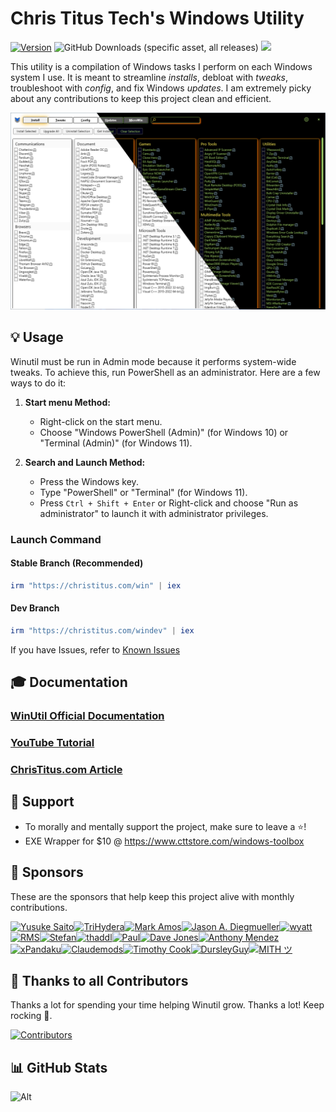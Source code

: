 # Chris Titus Tech's Windows Utility

[![Version](https://img.shields.io/github/v/release/ChrisTitusTech/winutil?color=%230567ff&label=Latest%20Release&style=for-the-badge)](https://github.com/ChrisTitusTech/winutil/releases/latest)
![GitHub Downloads (specific asset, all releases)](https://img.shields.io/github/downloads/ChrisTitusTech/winutil/winutil.ps1?label=Total%20Downloads&style=for-the-badge)
[![](https://dcbadge.limes.pink/api/server/https://discord.gg/RUbZUZyByQ?theme=default-inverted&style=for-the-badge)](https://discord.gg/RUbZUZyByQ)

This utility is a compilation of Windows tasks I perform on each Windows system I use. It is meant to streamline *installs*, debloat with *tweaks*, troubleshoot with *config*, and fix Windows *updates*. I am extremely picky about any contributions to keep this project clean and efficient.

![screen-install](./docs/assets/Title-Screen.png)

## 💡 Usage

Winutil must be run in Admin mode because it performs system-wide tweaks. To achieve this, run PowerShell as an administrator. Here are a few ways to do it:

1. **Start menu Method:**
   - Right-click on the start menu.
   - Choose "Windows PowerShell (Admin)" (for Windows 10) or "Terminal (Admin)" (for Windows 11).

2. **Search and Launch Method:**
   - Press the Windows key.
   - Type "PowerShell" or "Terminal" (for Windows 11).
   - Press `Ctrl + Shift + Enter` or Right-click and choose "Run as administrator" to launch it with administrator privileges.

### Launch Command

#### Stable Branch (Recommended)

```ps1
irm "https://christitus.com/win" | iex
```
#### Dev Branch

```ps1
irm "https://christitus.com/windev" | iex
```

If you have Issues, refer to [Known Issues](https://christitustech.github.io/winutil/KnownIssues/)

## 🎓 Documentation

### [WinUtil Official Documentation](https://christitustech.github.io/winutil/)

### [YouTube Tutorial](https://www.youtube.com/watch?v=6UQZ5oQg8XA)

### [ChrisTitus.com Article](https://christitus.com/windows-tool/)

## 💖 Support
- To morally and mentally support the project, make sure to leave a ⭐️!
- EXE Wrapper for $10 @ https://www.cttstore.com/windows-toolbox

## 💖 Sponsors

These are the sponsors that help keep this project alive with monthly contributions.

<!-- sponsors --><a href="https://github.com/ysaito8015"><img src="https:&#x2F;&#x2F;avatars.githubusercontent.com&#x2F;u&#x2F;3502978?u&#x3D;ca98bf67f04d67080df0feeaa6f007fad51d273f&amp;v&#x3D;4" width="60px" alt="Yusuke Saito" /></a><a href="https://github.com/TriHydera"><img src="https:&#x2F;&#x2F;avatars.githubusercontent.com&#x2F;u&#x2F;39857764?u&#x3D;5dbda638f45530582eee1703b4473f2a5e229e28&amp;v&#x3D;4" width="60px" alt="TriHydera" /></a><a href="https://github.com/jozozovko"><img src="https:&#x2F;&#x2F;avatars.githubusercontent.com&#x2F;u&#x2F;3272468?u&#x3D;4391ed4655e4fd8b56e23b4169e44e2ac9b6cd97&amp;v&#x3D;4" width="60px" alt="" /></a><a href="https://github.com/DelDongo"><img src="https:&#x2F;&#x2F;avatars.githubusercontent.com&#x2F;u&#x2F;127976398?v&#x3D;4" width="60px" alt="" /></a><a href="https://github.com/markamos"><img src="https:&#x2F;&#x2F;avatars.githubusercontent.com&#x2F;u&#x2F;9561861?u&#x3D;3cca179dcff0413538591e57a3abea116d65ce56&amp;v&#x3D;4" width="60px" alt="Mark Amos" /></a><a href="https://github.com/dwelfusius"><img src="https:&#x2F;&#x2F;avatars.githubusercontent.com&#x2F;u&#x2F;54533224?u&#x3D;a49ea000a8f52adb31382ea69a1a7501b27fefdd&amp;v&#x3D;4" width="60px" alt="" /></a><a href="https://github.com/mews-se"><img src="https:&#x2F;&#x2F;avatars.githubusercontent.com&#x2F;u&#x2F;58894405?v&#x3D;4" width="60px" alt="" /></a><a href="https://github.com/jdiegmueller"><img src="https:&#x2F;&#x2F;avatars.githubusercontent.com&#x2F;u&#x2F;18660571?u&#x3D;601d0a23040a271c86b5d40339f899a6dbf27086&amp;v&#x3D;4" width="60px" alt="Jason A. Diegmueller" /></a><a href="https://github.com/AlanTristar"><img src="https:&#x2F;&#x2F;avatars.githubusercontent.com&#x2F;u&#x2F;105566568?v&#x3D;4" width="60px" alt="" /></a><a href="https://github.com/zepled112"><img src="https:&#x2F;&#x2F;avatars.githubusercontent.com&#x2F;u&#x2F;65176625?v&#x3D;4" width="60px" alt="wyatt" /></a><a href="https://github.com/altugtekiner"><img src="https:&#x2F;&#x2F;avatars.githubusercontent.com&#x2F;u&#x2F;105917451?u&#x3D;ee73ff639c7bd9feb4708ab4ba7b14eff80196f7&amp;v&#x3D;4" width="60px" alt="" /></a><a href="https://github.com/robertsandrock"><img src="https:&#x2F;&#x2F;avatars.githubusercontent.com&#x2F;u&#x2F;12015331?v&#x3D;4" width="60px" alt="RMS" /></a><a href="https://github.com/mmomega"><img src="https:&#x2F;&#x2F;avatars.githubusercontent.com&#x2F;u&#x2F;71956566?v&#x3D;4" width="60px" alt="" /></a><a href="https://github.com/KenichiQaz"><img src="https:&#x2F;&#x2F;avatars.githubusercontent.com&#x2F;u&#x2F;31177857?u&#x3D;efdbae734a4c60a7bb95df4659d0535e60a6fd57&amp;v&#x3D;4" width="60px" alt="Stefan" /></a><a href="https://github.com/thaddl"><img src="https:&#x2F;&#x2F;avatars.githubusercontent.com&#x2F;u&#x2F;70013104?u&#x3D;116d35b3119744c568c39669475439427a564e49&amp;v&#x3D;4" width="60px" alt="thaddl" /></a><a href="https://github.com/paulsheets"><img src="https:&#x2F;&#x2F;avatars.githubusercontent.com&#x2F;u&#x2F;45240946?u&#x3D;d4db66f8e8d7a2606fe7a5521daf48ca9f097105&amp;v&#x3D;4" width="60px" alt="Paul" /></a><a href="https://github.com/djones369"><img src="https:&#x2F;&#x2F;avatars.githubusercontent.com&#x2F;u&#x2F;4107092?v&#x3D;4" width="60px" alt="Dave Jones" /></a><a href="https://github.com/anthonymendez"><img src="https:&#x2F;&#x2F;avatars.githubusercontent.com&#x2F;u&#x2F;19240897?u&#x3D;f82b4be098cac65c8421421b70ebd2d1da85c67e&amp;v&#x3D;4" width="60px" alt="Anthony Mendez" /></a><a href="https://github.com/xBandaku"><img src="https:&#x2F;&#x2F;avatars.githubusercontent.com&#x2F;u&#x2F;142067112?u&#x3D;0c9a1edee45ac2a0a42827d418a12b1791d52350&amp;v&#x3D;4" width="60px" alt="xPandaku" /></a><a href="https://github.com/claudemods"><img src="https:&#x2F;&#x2F;avatars.githubusercontent.com&#x2F;u&#x2F;73653396?u&#x3D;d64c656fb8db24ef56bb000197532df9b618d06c&amp;v&#x3D;4" width="60px" alt="Claudemods" /></a><a href="https://github.com/FatBastard0"><img src="https:&#x2F;&#x2F;avatars.githubusercontent.com&#x2F;u&#x2F;173957728?v&#x3D;4" width="60px" alt="" /></a><a href="https://github.com/tcookj66"><img src="https:&#x2F;&#x2F;avatars.githubusercontent.com&#x2F;u&#x2F;61920813?v&#x3D;4" width="60px" alt="Timothy Cook" /></a><a href="https://github.com/issacs-tech"><img src="https:&#x2F;&#x2F;avatars.githubusercontent.com&#x2F;u&#x2F;180139285?u&#x3D;b57d597a599c549b7527874b7a65304de119657e&amp;v&#x3D;4" width="60px" alt="" /></a><a href="https://github.com/DursleyGuy"><img src="https:&#x2F;&#x2F;avatars.githubusercontent.com&#x2F;u&#x2F;140165544?v&#x3D;4" width="60px" alt="DursleyGuy" /></a><a href="https://github.com/defiling9046"><img src="https:&#x2F;&#x2F;avatars.githubusercontent.com&#x2F;u&#x2F;180418747?v&#x3D;4" width="60px" alt="" /></a><a href="https://github.com/samithseu"><img src="https:&#x2F;&#x2F;avatars.githubusercontent.com&#x2F;u&#x2F;59063392?u&#x3D;2b361f4f7547498c8aefa313cb903ea058ca8f45&amp;v&#x3D;4" width="60px" alt="MITH ツ" /></a><!-- sponsors -->

## 🏅 Thanks to all Contributors
Thanks a lot for spending your time helping Winutil grow. Thanks a lot! Keep rocking 🍻.

[![Contributors](https://contrib.rocks/image?repo=ChrisTitusTech/winutil)](https://github.com/ChrisTitusTech/winutil/graphs/contributors)

## 📊 GitHub Stats

![Alt](https://repobeats.axiom.co/api/embed/aad37eec9114c507f109d34ff8d38a59adc9503f.svg "Repobeats analytics image")
